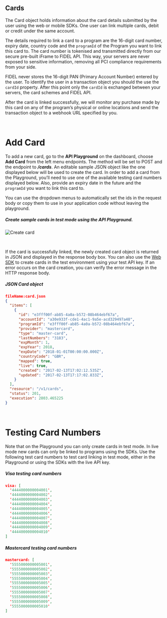 ## Cards
The Card object holds information about the card details submitted by the user using the web or mobile SDKs. One user can link multiple cards, debit or credit under the same account.

The details required to link a card to a program are the 16-digit card number, expiry date, country code and the `programId` of the Program you want to link this card to. The card number is tokenised and transmitted directly from our secure pre-built iFrame to FIDEL API. This way, your servers are never exposed to sensitive information, removing all PCI compliance requirements from your side.

FIDEL never stores the 16-digit PAN (Primary Account Number) entered by the user. To identify the user in a transaction object you should the use the `cardId` property. After this point only the `cardId` is exchanged between your servers, the card schemes and FIDEL API.

After the card is linked successfully, we will monitor any purchase made by this card on any of the program’s physical or online locations and send the transaction object to a webhook URL specified by you.

<br/>

# Add Card

To add a new card, go to the **API Playground** on the dashboard, choose **Add Card** from the left menu endpoints. The method will be set to POST and the endpoint to **_/cards_**. An editable sample JSON object like the one displayed below will be used to create the card. In order to add a card from the Playground, you’ll need to use one of the available testing card numbers displayed below. Also, provide an expiry date in the future and the `programId` you want to link this card to.

You can use the dropdown menus to automatically set the ids in the request body or copy them to use in your application code without leaving the playground.

<h5>Create sample cards in test mode using the API Playground.</h5>

![Create card](https://docs.fidel.uk/assets/images/create-card.png "Create card")

<br/>

If the card is successfully linked, the newly created card object is returned in JSON and displayed in the response body box. You can also use the [Web SDK](/web) to create cards in the test environment using your test API key. If an error occurs on the card creation, you can verify the error message in the HTTP response body.

<h5>JSON Card object</h5>

```json
fileName:card.json
{
  "items": [
    {
      "id": "e3fff00f-ab85-4a0a-b572-08b464ebf67a",
      "accountId": "a30e933f-cde1-4ac1-9a5e-acd329497a48",
      "programId": "e3fff00f-ab85-4a0a-b572-08b464ebf67a",
      "provider": "mastercard",
      "type": "master-card",
      "lastNumbers": "3183",
      "expMonth": 1,
      "expYear": 2018,
      "expDate": "2018-01-01T00:00:00.000Z",
      "countryCode": "GBR",
      "mapped": true,
      "live": true,
      "created": "2017-02-13T17:02:12.535Z",
      "updated": "2017-02-13T17:17:02.833Z",
    }
  ],
  "resource": "/v1/cards",
  "status": 201,
  "execution": 2803.465225
}
```

<br/>

# Testing Card Numbers
Note that on the Playground you can only create cards in test mode. In live mode new cards can only be linked to programs using the SDKs. Use the following test card numbers to test card linking in test mode, either in the Playground or using the SDKs with the live API key.

<h5>Visa testing card numbers</h5>

```json
visa: [
  '4444000000004001',
  '4444000000004002',
  '4444000000004003',
  '4444000000004004',
  '4444000000004005',
  '4444000000004006',
  '4444000000004007',
  '4444000000004008',
  '4444000000004009',
  '4444000000004010'
]
```
<h5>Mastercard testing card numbers</h5>

```json
mastercard: [
  '5555000000005001',
  '5555000000005002',
  '5555000000005003',
  '5555000000005004',
  '5555000000005005',
  '5555000000005006',
  '5555000000005007',
  '5555000000005008',
  '5555000000005009',
  '5555000000005010'
]
```
